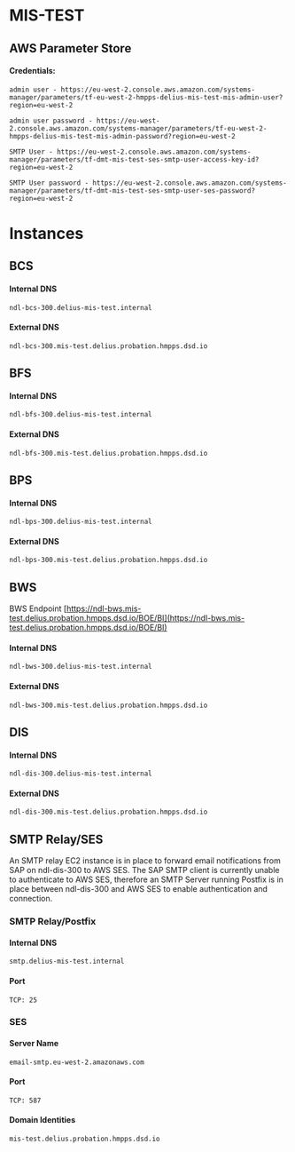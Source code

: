 # MIS-TEST


## AWS Parameter Store

#### Credentials:

```
admin user - https://eu-west-2.console.aws.amazon.com/systems-manager/parameters/tf-eu-west-2-hmpps-delius-mis-test-mis-admin-user?region=eu-west-2

admin user password - https://eu-west-2.console.aws.amazon.com/systems-manager/parameters/tf-eu-west-2-hmpps-delius-mis-test-mis-admin-password?region=eu-west-2

SMTP User - https://eu-west-2.console.aws.amazon.com/systems-manager/parameters/tf-dmt-mis-test-ses-smtp-user-access-key-id?region=eu-west-2

SMTP User password - https://eu-west-2.console.aws.amazon.com/systems-manager/parameters/tf-dmt-mis-test-ses-smtp-user-ses-password?region=eu-west-2
```

# Instances

## BCS

#### Internal DNS  


```
ndl-bcs-300.delius-mis-test.internal
```

#### External DNS  

```
ndl-bcs-300.mis-test.delius.probation.hmpps.dsd.io
```
## BFS

#### Internal DNS  

```
ndl-bfs-300.delius-mis-test.internal
```

#### External DNS  

```
ndl-bfs-300.mis-test.delius.probation.hmpps.dsd.io
```
## BPS
#### Internal DNS  


```
ndl-bps-300.delius-mis-test.internal

```

#### External DNS  

```
ndl-bps-300.mis-test.delius.probation.hmpps.dsd.io
```
## BWS
BWS Endpoint [https://ndl-bws.mis-test.delius.probation.hmpps.dsd.io/BOE/BI](https://ndl-bws.mis-test.delius.probation.hmpps.dsd.io/BOE/BI)

#### Internal DNS  


```
ndl-bws-300.delius-mis-test.internal
```

#### External DNS  

```
ndl-bws-300.mis-test.delius.probation.hmpps.dsd.io
```
## DIS
#### Internal DNS  


```
ndl-dis-300.delius-mis-test.internal
```

#### External DNS  

```
ndl-dis-300.mis-test.delius.probation.hmpps.dsd.io
```

## SMTP Relay/SES
An SMTP relay EC2 instance is in place to forward email notifications from SAP on ndl-dis-300 to AWS SES. The SAP SMTP client is currently unable to authenticate to AWS SES, therefore an SMTP Server running Postfix is in place between ndl-dis-300 and AWS SES to enable authentication and connection.

### SMTP Relay/Postfix
#### Internal DNS
```
smtp.delius-mis-test.internal
```
#### Port
```
TCP: 25
```


### SES
#### Server Name
```
email-smtp.eu-west-2.amazonaws.com
```
#### Port
```
TCP: 587
```

#### Domain Identities
```
mis-test.delius.probation.hmpps.dsd.io
```

